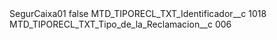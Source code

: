 <?xml version="1.0" encoding="UTF-8"?>
<CustomMetadata xmlns="http://soap.sforce.com/2006/04/metadata" xmlns:xsi="http://www.w3.org/2001/XMLSchema-instance" xmlns:xsd="http://www.w3.org/2001/XMLSchema">
    <label>SegurCaixa01</label>
    <protected>false</protected>
    <values>
        <field>MTD_TIPORECL_TXT_Identificador__c</field>
        <value xsi:type="xsd:string">1018</value>
    </values>
    <values>
        <field>MTD_TIPORECL_TXT_Tipo_de_la_Reclamacion__c</field>
        <value xsi:type="xsd:string">006</value>
    </values>
</CustomMetadata>

